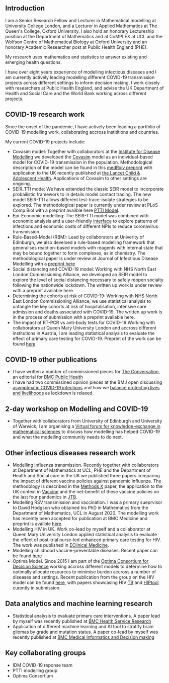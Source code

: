 ## Introduction

I am a Senior Research Fellow and Lecturer in Mathematical modelling at University College London, and a Lecturer in Applied Mathematics at The Queen's College, Oxford University. I also hold an honorary Lectureship position at the Department of Mathematics and at CoMPLEX at UCL and the Wolfson Centre of Mathematical Biology at Oxford University and an honorary Academic Researcher post at Public Health England (PHE).

My research uses mathematics and statistics to answer existing and emerging health questions. 
 
I have over eight years experience of modelling infectious diseases and I am currently actively leading modelling different COVID-19 transmission projects across different settings to inform decision making. I work closely with researchers at Public Health England, and advise the UK Department of Health and Social Care and the World Bank working across different projects.

## COVID-19 research work

Since the onset of the pandemic, I have actively been leading a portfolio of COVID-19 modelling work, collaborating accross instititions and countries.

My current COVID-19 projects include:

- Covasim model: Together with collaborators at the [Institute for Disease Modelling](https://idmod.org/tools) we developed the [Covasim](https://institutefordiseasemodeling.github.io/covasim-docs/covasim.interventions.html) model as an individual-based model for COVID-19 transmission in the population. Methodological description of the model can be found in this [medRxiv preprint](https://www.medrxiv.org/content/10.1101/2020.05.10.20097469v1) with application to the UK recently published at [the Lancet Child & Adolescent Health](https://www.thelancet.com/journals/lanchi/article/PIIS2352-4642(20)30250-9/fulltext). Applications of Covasim to other settings are ongoing. 
- SEIR_TTI mode: We have extended the classic SEIR model to incorporate probailistic framework to in details model contact tracing. The new model SEIR-TTI allows different test-trace-isolate strategies to be explored. The methodological paper is currently under review at PLoS Comp Biol with a preprint availble here [PTTI Model](https://covidtti.com/). 
- Epi-Economic modelling: The SEIR-TTI model was combined with economic analysis and a user-friendly [interface](https://ptti.styx.org) to explore patterns of infections and economic costs of different NPIs to reduce coronavirus transmission. 
- Rule-Based-Model (RBM): Lead by collaborators at Univerity of Edinburgh, we also develoed a rule-based modelling framework that generalises reaction-based models with reagents with internal state that may be bound together to form complexes, as in chemistry. The methodological paper is under review at Journal of Infectious Disease Modelling with a [preprint here](https://arxiv.org/abs/2006.12077)
- Social distancing and COVID-19 model: Working with NHS North East London Commissioning Alliance, we developed an SEIR model to explore the level of social distancing necessary to safely reopen socialty following the nationwide lockdown. The written up work is under review with a preprint available here. 
- Determining the cohorts at risk of COVID-19: Working with NHS North East London Commissioning Alliance, we use statistical analysis to untangle the key cohorts at risk of hospitalisation, intensive care admission and deaths associated with COVID-19. The written up work is in the process of submission with a preprint available here.
- The impact of RT-PCR vs anti-body tests for COVID-19:Working with collaborators at Queen Mary University London and accross different institutions in Austria, I am leading statistical analysis to evaluate the effect of primary care testing for COVID-19. Preprint of the work can be found [here](https://www.medrxiv.org/content/10.1101/2020.07.13.20152439v1)

## COVID-19 other publications

- I have written a number of commissioned pieces for [The Conversation](https://theconversation.com/profiles/jasmina-panovska-griffiths-1013696/articles), an editorial for [BMC Public Health](https://bmcpublichealth.biomedcentral.com/articles/10.1186/s12889-020-08671-z) 
- I have had two commissined opinion pieces at the BMJ open discussing [asymptmatic COVID-19 infections](https://blogs.bmj.com/bmj/2020/05/04/how-much-is-covid-19-spreading-via-asymptomatic-versus-symptomatic-infections/) and how we [balance protecting lives and livelihoods](https://blogs.bmj.com/bmj/2020/06/01/balancing-lives-and-livelihoods-in-post-covid-19-lockdown/) as lockdown is relaxed.

## 2-day workshop on Modelling and COVID-19

- Together with collaborators from University of Edinburgh and University of Warwick, I am organising a [Virtual forum for knowledge-exchange in mathematical sciences](vfkems.md) to discuss how modelling has helped COVID-19 and what the modelling community needs to do next.

## Other infectious diseases research work

- Modelling influenza transmission. Recently together with collaborators at Department of Mathematics at UCL, PHE and the Department of Health and Social care in the UK we published three papers comparing the impact of dfferent vaccine policies against pandemic influenza. The methodology is described in the [Methods X](https://www.ncbi.nlm.nih.gov/pmc/articles/PMC7139115/) paper, the application to the UK context in [Vaccine](https://www.sciencedirect.com/science/article/pii/S0264410X20308057?via%3Dihub) and the net-benefit of these vaccine policies on the last four pandemics in [JTB](https://pubmed.ncbi.nlm.nih.gov/31059716/). 
- Modelling RSV transmission and vaccination. I was a primary sueprvisor to David Hodgson who obtained his PhD in Mathematics from the Department of Mathematics, UCL in August 2020. The modelling work has recently been accepted for publication at BMC Medicine and preprint is availble [here](https://www.medrxiv.org/content/10.1101/19009977v4).
- Modelling HIV in UK. Work co-lead by myself and a collaborator at Queen Mary University London applied statistical analysis to evaluate the effect of post-trial nurse-led enhanced primary care testing for HIV. The work was published in [EClinical Medicine](https://www.thelancet.com/pdfs/journals/eclinm/PIIS2589-5370(19)30234-2.pdf).
- Modelling childhood vaccine-preventable diseases. Recent paper can be found [here](https://pubmed.ncbi.nlm.nih.gov/30055970/)
- Optima Model. Since 2015 I am part of the [Optima Consortium for Decision Science](http://optimamodel.com) working accross different models to determine how to optimally allocate resources to minimise burden accross a number of diseases and settings. Recent publication from the group on the HIV model can be found [here](https://pubmed.ncbi.nlm.nih.gov/29652100/), with papers showcasing HIV [TB](http://optimamodel.com/tb/) and [HIPtool](http://hiptool.org)  curently in submission. 

## Data analytics and machine learning research 

- Statistical analysis to evaluate primary care interventions. A paper lead by myself was recently published at [BMC Health Service Research](https://bmchealthservres.biomedcentral.com/articles/10.1186/s12913-020-05397-x)
- Application of different machine learning and AI tool to stratify brain gliomas by grade and mutation status. A paper co-lead by myself was recently published at [BMC Medical Informatics and Decision making](https://bmcmedinformdecismak.biomedcentral.com/articles/10.1186/s12911-020-01163-5)

## Key collaborating groups
- IDM COVID-19 reponse team
- PTTI modelling group 
- Optima Consortium



